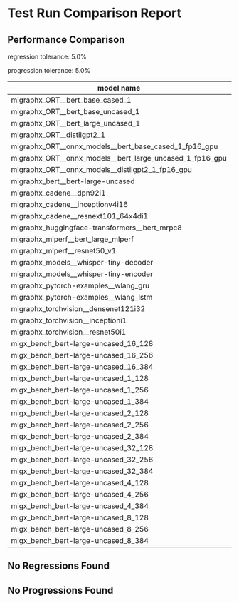 # Test Run Comparison Report

## Performance Comparison

regression tolerance: 5.0%

progression tolerance: 5.0%

|model name|exit_status|analysis|old_time_ms|new_time_ms|change_ms|percent_change|
|---|---|---|---|---|---|---|
|migraphx_ORT__bert_base_cased_1|PASS|regression|212.1763|271.5351|59.3588|27.98%|
|migraphx_ORT__bert_base_uncased_1|PASS|within tol|211.3736|209.7386|-1.635|-0.77%|
|migraphx_ORT__bert_large_uncased_1|PASS|regression|567.8197|729.1955|161.3758|28.42%|
|migraphx_ORT__distilgpt2_1|PASS|progression|91.3527|78.1823|-13.1704|-14.42%|
|migraphx_ORT__onnx_models__bert_base_cased_1_fp16_gpu|Numerics|regression|191.4847|353.6352|162.1506|84.68%|
|migraphx_ORT__onnx_models__bert_large_uncased_1_fp16_gpu|Numerics|regression|546.1564|710.2558|164.0994|30.05%|
|migraphx_ORT__onnx_models__distilgpt2_1_fp16_gpu|Numerics|within tol|89.6808|89.3512|-0.3296|-0.37%|
|migraphx_bert__bert-large-uncased|PASS|within tol|367.6256|368.2974|0.6718|0.18%|
|migraphx_cadene__dpn92i1|PASS|within tol|163.9522|169.4309|5.4787|3.34%|
|migraphx_cadene__inceptionv4i16|PASS|within tol|5285.5077|5372.8189|87.3112|1.65%|
|migraphx_cadene__resnext101_64x4di1|PASS|progression|334.1015|316.5025|-17.5991|-5.27%|
|migraphx_huggingface-transformers__bert_mrpc8|PASS|progression|636.9219|494.7667|-142.1552|-22.32%|
|migraphx_mlperf__bert_large_mlperf|Numerics|regression|488.7145|609.9032|121.1887|24.8%|
|migraphx_mlperf__resnet50_v1|PASS|within tol|94.8176|95.3747|0.5572|0.59%|
|migraphx_models__whisper-tiny-decoder|PASS|within tol|60.7116|60.6554|-0.0561|-0.09%|
|migraphx_models__whisper-tiny-encoder|Numerics|progression|245.3173|214.1322|-31.1851|-12.71%|
|migraphx_pytorch-examples__wlang_gru|PASS|regression|65.3325|82.4969|17.1644|26.27%|
|migraphx_pytorch-examples__wlang_lstm|PASS|regression|20.4886|22.4371|1.9485|9.51%|
|migraphx_torchvision__densenet121i32|PASS|within tol|1595.1944|1592.682|-2.5125|-0.16%|
|migraphx_torchvision__inceptioni1|PASS|regression|215.4435|227.5839|12.1405|5.64%|
|migraphx_torchvision__resnet50i1|PASS|regression|83.36|98.3367|14.9768|17.97%|
|migx_bench_bert-large-uncased_16_128|PASS|regression|1518.1866|1792.9719|274.7853|18.1%|
|migx_bench_bert-large-uncased_16_256|PASS|within tol|5377.5119|5443.9905|66.4786|1.24%|
|migx_bench_bert-large-uncased_16_384|Numerics|within tol|9399.7699|9569.1981|169.4282|1.8%|
|migx_bench_bert-large-uncased_1_128|PASS|within tol|156.9142|149.4971|-7.4171|-4.73%|
|migx_bench_bert-large-uncased_1_256|PASS|regression|247.8261|426.4872|178.6611|72.09%|
|migx_bench_bert-large-uncased_1_384|PASS|within tol|367.2593|382.908|15.6487|4.26%|
|migx_bench_bert-large-uncased_2_128|PASS|within tol|239.1082|245.6805|6.5722|2.75%|
|migx_bench_bert-large-uncased_2_256|PASS|regression|428.2201|471.576|43.356|10.12%|
|migx_bench_bert-large-uncased_2_384|PASS|progression|921.2489|651.3348|-269.9141|-29.3%|
|migx_bench_bert-large-uncased_32_128|PASS|within tol|5062.101|5138.3938|76.2928|1.51%|
|migx_bench_bert-large-uncased_32_256|PASS|within tol|13757.0591|13928.4917|171.4325|1.25%|
|migx_bench_bert-large-uncased_32_384|Numerics|regression|22021.7273|23674.1796|1652.4522|7.5%|
|migx_bench_bert-large-uncased_4_128|PASS|within tol|403.9292|407.2898|3.3607|0.83%|
|migx_bench_bert-large-uncased_4_256|PASS|within tol|793.9007|821.2128|27.3121|3.44%|
|migx_bench_bert-large-uncased_4_384|PASS|within tol|1279.3982|1294.6171|15.2189|1.19%|
|migx_bench_bert-large-uncased_8_128|PASS|within tol|735.4244|742.9678|7.5433|1.03%|
|migx_bench_bert-large-uncased_8_256|PASS|within tol|1640.5843|1626.9508|-13.6335|-0.83%|
|migx_bench_bert-large-uncased_8_384|PASS|within tol|3423.9681|3333.5744|-90.3937|-2.64%|

## No Regressions Found

## No Progressions Found

